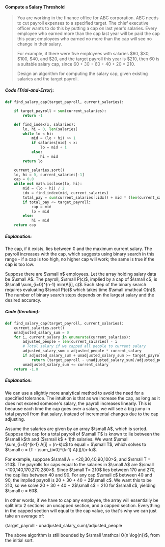 #### Compute a Salary Threshold

> You are working in the finance office for ABC corporation. ABC needs to cut payroll expenses to a specified target. The chief executive officer wants to do this by putting a cap on last year's salaries. Every employee who earned more than the cap last year will be paid the cap this year; employees who earned no more than the cap will see no change in their salary.
>
> For example, if there were five employees with salaries $90, $30, $100, $40, and $20, and the target payroll this year is $210, then 60 is a suitable salary cap, since 60 + 30 + 60 + 40 + 20 = 210.
>
> Design an algorithm for computing the salary cap, given existing salaries and the target payroll.

##### Code \(Trial-and-Error\):

```py
def find_salary_cap(target_payroll, current_salaries):

    if target_payroll > sum(current_salaries):
        return -1

    def find_index(x, salaries):
        lo, hi = 0, len(salaries)
        while lo < hi:
            mid = (lo + hi) >> 1
            if salaries[mid] < x:
                lo = mid + 1
            else:
                hi = mid
        return lo

    current_salaries.sort()
    lo, hi = 0, current_salaries[-1]
    cap = 0.0
    while not math.isclose(lo, hi):
        mid = (lo + hi) / 2
        idx = find_index(mid, current_salaries)
        total_pay = sum(current_salaries[:idx]) + mid * (len(current_salaries) - idx)
        if total_pay <= target_payroll:
            cap = mid
            lo = mid
        else:
            hi = mid
    return cap
```

##### Explanation:

The cap, if it exists, lies between 0 and the maximum current salary. The payroll increases with the cap, which suggests using binary search in this range - if a cap is too high, no higher cap will work; the same is true if the cap is too low.

Suppose there are $\small n$ employees. Let the array holding salary data be $\small A$. The payroll, $\small P(c)$, implied by a cap of $\small c$, is $\small \sum_{i=0}^{n-1} min(A[i], c)$. Each step of the binary search requires evaluating $\small P(c)$ which takes time $\small \mathcal O(n)$. The number of binary search steps depends on the largest salary and the desired accuracy.

##### Code \(Iteration\):

```py
def find_salary_cap(target_payroll, current_salaries):
    current_salaries.sort()
    unadjusted_salary_sum = 0
    for i, current_salary in enumerate(current_salaries):
        adjusted_people = len(current_salaries) - i
        # Total salary if we capped all people to current salary
        adjusted_salary_sum = adjusted_people * current_salary
        if adjusted_salary_sum + unadjusted_salary_sum >= target_payroll:
            return (target_payroll - unadjusted_salary_sum)/adjusted_people
        unadjusted_salary_sum += current_salary
    return -1.0
```

##### Explanation:

We can use a slightly more analytical method to avoid the need for a specified tolerance. The intuition is that as we increase the cap, as long as it does not exceed someone's salary, the payroll increases linearly. This is because each time the cap goes over a salary, we will see a big jump in total payroll from that salary. instead of incremental changes due to the cap adjusting.

Assume the salaries are given by an array $\small A$, which is sorted. Suppose the cap for a total payroll of $\small T$ is known to lie between the $\small k$th and \($\small k$ + 1\)th salaries. We want $\small \sum_{i=0}^{k-1} A[i] + (n-k)c$ to equal = $\small T$, which solves to $\small c = (T - \sum_{i=0}^{k-1} A[i])/(n-k)$.

For example, suppose $\small A = <20,30,40,90,100>$, and $\small T = 210$. The payrolls for caps equal to the salaries in $\small A$ are $\small <100,140,170,270,280>$. Since $\small T= 210$ lies between 170 and 270, the cap lies between 40 and 90. For any cap $\small c$ between 40 and 90, the implied payroll is 20 + 30 + 40 + 2$\small c$. We want this to be 210, so we solve 20 + 30 + 40 + 2$\small c$ = 210 for $\small c$, yielding $\small c = 60$.

In other words, if we have to cap any employee, the array will essentially be split into 2 sections: an uncapped section, and a capped section. Everything in the capped section will equal to the cap value, so that's why we can just take an average of:

\(target\_payroll - unadjusted\_salary\_sum\)/adjusted\_people

The above algorithm is still bounded by $\small \mathcal O(n \log{n})$, from the initial sort. 


